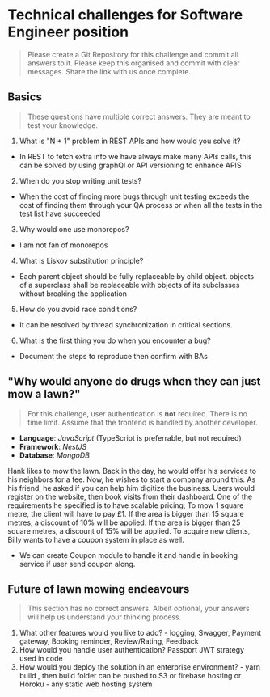 # Technical challenges for Software Engineer position

> Please create a Git Repository for this challenge and commit all answers to it. Please keep this organised and commit with clear messages. Share the link with us once complete.

## Basics

> These questions have multiple correct answers. They are meant to test your knowledge.

1. What is "N + 1" problem in REST APIs and how would you solve it?
- In REST to fetch extra info we have always make many APIs calls, this can be solved by using graphQl or API versioning to enhance APIS
2. When do you stop writing unit tests? 
-  When the cost of finding more bugs through unit testing exceeds the cost of finding them through your QA process or when all the tests in the test list have succeeded
3. Why would one use monorepos? 
- I am not fan of monorepos
4. What is Liskov substitution principle?
- Each parent object should be fully replaceable by child object. objects of a superclass shall be replaceable with objects of its subclasses without breaking the application
5. How do you avoid race conditions?
- It can be resolved by thread synchronization in critical sections.
6. What is the first thing you do when you encounter a bug?
- Document the steps to reproduce then confirm with BAs


## "Why would anyone do drugs when they can just mow a lawn?"

> For this challenge, user authentication is **not** required. There is no time limit. Assume that the frontend is handled by another developer.

- **Language**: _JavaScript_ (TypeScript is preferrable, but not required)
- **Framework**: _NestJS_
- **Database**: _MongoDB_

Hank likes to mow the lawn. Back in the day, he would offer his services to his neighbors for a fee. Now, he wishes to start a company around this.
As his friend, he asked if you can help him digitize the business. Users would register on the website, then book visits from their dashboard. 
One of the requirements he specified is to have scalable pricing; 
To mow 1 square metre, the client will have to pay £1. 
If the area is bigger than 15 square metres, a discount of 10% will be applied. 
If the area is bigger than 25 square metres, a discount of 15% will be applied. 
To acquire new clients, Billy wants to have a coupon system in place as well.
- We can create Coupon module to handle it and handle in booking service if user send coupon along.

## Future of lawn mowing endeavours

> This section has no correct answers. Albeit optional, your answers will help us understand your thinking process.

1. What other features would you like to add? - logging, Swagger, Payment gateway, Booking reminder, Review/Rating, Feedback
2. How would you handle user authentication? Passport JWT strategy used in code
3. How would you deploy the solution in an enterprise environment? - yarn build , then build folder can be pushed to S3 or firebase hosting or Horoku - any static web hosting system
